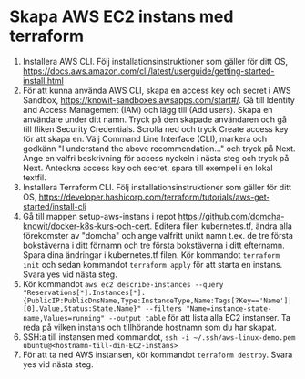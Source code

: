 # Skapa AWS EC2 instans med terraform
1. Installera AWS CLI. Följ installationsinstruktioner som gäller för ditt OS, https://docs.aws.amazon.com/cli/latest/userguide/getting-started-install.html
2. För att kunna använda AWS CLI, skapa en access key och secret i AWS Sandbox, https://knowit-sandboxes.awsapps.com/start#/. Gå till Identity and Access Management (IAM) och lägg till (Add users). Skapa en användare under ditt namn. Tryck på den skapade användaren och gå till fliken Security Credentials. Scrolla ned och tryck Create access key för att skapa en. Välj Command Line Interface (CLI), markera och godkänn "I understand the above recommendation..." och tryck på Next. Ange en valfri beskrivning för access nyckeln i nästa steg och tryck på Next. Anteckna access key och secret, spara till exempel i en lokal textfil.
3. Installera Terraform CLI. Följ installationsinstruktioner som gäller för ditt OS, https://developer.hashicorp.com/terraform/tutorials/aws-get-started/install-cli
4. Gå till mappen setup-aws-instans i repot https://github.com/domcha-knowit/docker-k8s-kurs-och-cert. Editera filen kubernetes.tf, ändra alla förekomster av "domcha" och ange valfritt unikt namn t.ex. de tre första bokstäverna i ditt förnamn och tre första bokstäverna i ditt efternamn. Spara dina ändringar i kubernetes.tf filen. Kör kommandot `terraform init` och sedan kommandot `terraform apply` för att starta en instans. Svara yes vid nästa steg.
5. Kör kommandot `aws ec2 describe-instances --query "Reservations[*].Instances[*].{PublicIP:PublicDnsName,Type:InstanceType,Name:Tags[?Key=='Name']|[0].Value,Status:State.Name}" --filters "Name=instance-state-name,Values=running" --output table` för att lista alla EC2 instanser. Ta reda på vilken instans och tillhörande hostnamn som du har skapat.
6. SSH:a till instansen med kommandot, `ssh -i ~/.ssh/aws-linux-demo.pem ubuntu@<hostnamn-till-din-EC2-instans>`
7. För att ta ned AWS instansen, kör kommandot `terraform destroy`. Svara yes vid nästa steg.
